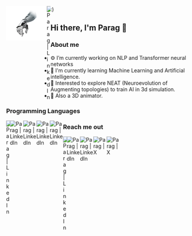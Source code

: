 
<a href="www.github.com">
  <img align="left" src="https://github.com/paraglondhe098/paraglondhe098/blob/main/pngwing.com%20(12).png" alt="Parag | LinkedIn" width="110px"/>
  </a> 
  <a href="none">
  <img align="left" src="https://upload.wikimedia.org/wikipedia/commons/5/59/Empty.png" alt="Parag | LinkedIn" width="10px"/>
  </a>:)

## Hi there, I'm Parag 👋                                                                                                                            

### About me
* ⚙️ I’m currently working on NLP and Transformer neural networks
* 🤖 I'm currently learning Machine Learning and Artificial intelligence.
* 🧬 Interested to explore NEAT (Neuroevolution of Augmenting topologies) to train AI in 3d simulation.
* 🪸 Also a 3D animator.

### Programming Languages
<a href="none">
  <img align="left" src="https://upload.wikimedia.org/wikipedia/commons/5/59/Empty.png" alt="Parag | LinkedIn" width="10px"/>
  <img align="left" src="https://upload.wikimedia.org/wikipedia/commons/c/c3/Python-logo-notext.svg" alt="Parag | LinkedIn" width="36px"/>
  <img align="left" src="https://upload.wikimedia.org/wikipedia/commons/1/18/ISO_C%2B%2B_Logo.svg" alt="Parag | LinkedIn" width="36px"/>
  <img align="left" src="https://upload.wikimedia.org/wikipedia/commons/9/99/Unofficial_JavaScript_logo_2.svg" alt="Parag | LinkedIn" width="36px"/>
  <img align="left" src="https://upload.wikimedia.org/wikipedia/commons/0/0d/C_Sharp_wordmark.svg" alt="Parag | LinkedIn" width="36px"/>
</a>

### Reach me out

<a href="www.github.com">
  <img align="left" src="https://upload.wikimedia.org/wikipedia/commons/5/59/Empty.png" alt="Parag | LinkedIn" width="10px"/>
  </a>
<a href="https://www.linkedin.com/in/parag4141/">
  <img align="left" src="https://upload.wikimedia.org/wikipedia/commons/thumb/8/81/LinkedIn_icon.svg/72px-LinkedIn_icon.svg.png" alt="Parag | LinkedIn" width="36px"/>
  </a>
<a href="https://www.instagram.com/_raag3d">
  <img align="left" src="https://upload.wikimedia.org/wikipedia/commons/9/95/Instagram_logo_2022.svg" alt="Parag | LinkedIn" width="36px"/>
  </a>
<a href="https://twitter.com/ParagLondhe6">
  <img align="left" src="https://upload.wikimedia.org/wikipedia/commons/6/6f/Logo_of_Twitter.svg" alt="Parag | X" width="36px"/>
  </a>
<a href="https://www.kaggle.com/paraglondhe">
  <img align="left" src="https://upload.wikimedia.org/wikipedia/commons/4/46/Cib-kaggle_%28CoreUI_Icons_v1.0.0%29.svg" alt="Parag | X" width="36px"/>
  </a>
<!--
**paraglondhe098/paraglondhe098** is a ✨ _special_ ✨ repository because its `README.md` (this file) appears on your GitHub profile.

Here are some ideas to get you started:
### 🤝Reach me out
  <a href="https://www.linkedin.com/in/parag4141/">
  <img align="left" src="images/icons8-linkedin (1).svg" alt="Parag | LinkedIn" width="21px"/>
  </a>
- 🔭 I’m currently working on ...
- 🌱 I’m currently learning ...
- 👯 I’m looking to collaborate on ...
- 🤔 I’m looking for help with ...
- 💬 Ask me about ...
- 📫 How to reach me: ...
- 😄 Pronouns: ...
- ⚡ Fun fact: ...
-->

